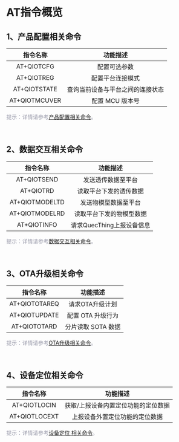 # AT指令概览

## **1、产品配置相关命令**

| 指令名称 | 功能描述 |
|:--------:| :-------------:|
|  AT+QIOTCFG |配置可选参数 |
|	AT+QIOTREG  | 配置平台连接模式 |
| AT+QIOTSTATE  | 查询当前设备与平台之间的连接状态 |
| AT+QIOTMCUVER   | 配置 MCU 版本号 |

<font color=#999AAA >提示：详情请参考[产品配置相关命令](/deviceDevelop/nb/AT/API/nb-at-03.md)。</font>

<br>

## **2、数据交互相关命令**

| 指令名称| 功能描述    |
|:--------:| :-------------:|
|  AT+QIOTSEND|  发送透传数据至平台 |
|   AT+QIOTRD| 读取平台下发的透传数据 |
|   AT+QIOTMODELTD| 发送物模型数据至平台 |
|  AT+QIOTMODELRD  |读取平台下发的物模型数据 |
|  AT+QIOTINFO| 请求QuecThing上报设备信息 |

<font color=#999AAA >提示：详情请参考[数据交互相关命令](/deviceDevelop/nb/AT/API/nb-at-04.md)。</font>

<br>

## **3、OTA升级相关命令**

| 指令名称| 功能描述    |
|:--------:| :-------------:|
| AT+QIOTOTAREQ  | 请求OTA升级计划 |
| AT+QIOTUPDATE | 配置 OTA 升级行为 |
| AT+QIOTOTARD | 分片读取 SOTA 数据 |


<font color=#999AAA >提示：详情请参考[OTA升级相关命令](/deviceDevelop/nb/AT/API/nb-at-05.md)。</font>

<br>

## **4、设备定位相关命令**

| 指令名称| 功能描述    |
|:--------:| :-------------:|
|  AT+QIOTLOCIN | 获取/上报设备内置定位功能的定位数据 |
| AT+QIOTLOCEXT  | 上报设备外置定位功能的定位数据 |

<font color=#999AAA >提示：详情请参考[设备定位 相关命令](/deviceDevelop/nb/AT/API/nb-at-06.md)。</font>
